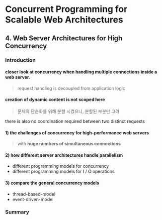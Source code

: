 # Concurrent Programming for Scalable Web Architectures  
## 4. Web Server Architectures for High Concurrency  

### Introduction

#### closer look at concurrency when handling multiple connections inside a web server.  
> request handling is decoupled from application logic  

#### creation of dynamic content is not scoped here  
> 문제의 단순화를 위해 분할 시켰으니, 분할된 부분만 고려  

there is also no coordination required between two distinct requests  

#### 1) the challenges of concurrency for high-performance web servers 
> with **huge numbers of simultaneous connections**  

#### 2) how different server architectures handle parallelism  
* different programming models for concurrency  
* different programming models for I / O operations  

#### 3) compare the general concurrency models  
* thread-based-model  
* event-driven-model  

### Summary  
